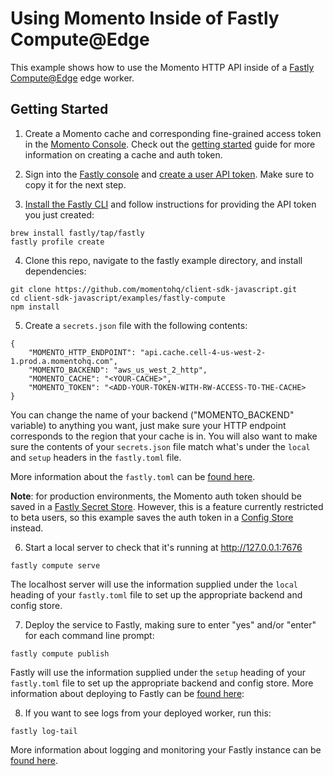 # Using Momento Inside of Fastly Compute@Edge 

This example shows how to use the Momento HTTP API inside of a [Fastly Compute@Edge](https://www.fastly.com/products/edge-compute) edge worker.

## Getting Started

1. Create a Momento cache and corresponding fine-grained access token in the [Momento Console](https://console.gomomento.com/). Check out the [getting started](https://docs.momentohq.com/getting-started) guide for more information on creating a cache and auth token.

2. Sign into the [Fastly console](https://manage.fastly.com/account/company) and [create a user API token](https://docs.fastly.com/en/guides/using-api-tokens#creating-api-tokens). Make sure to copy it for the next step.

3. [Install the Fastly CLI](https://developer.fastly.com/learning/compute/#install-the-fastly-cli) and follow instructions for providing the API token you just created:
  ```
  brew install fastly/tap/fastly
  fastly profile create
  ```

4. Clone this repo, navigate to the fastly example directory, and install dependencies:
  ```
  git clone https://github.com/momentohq/client-sdk-javascript.git
  cd client-sdk-javascript/examples/fastly-compute
  npm install
  ```

5. Create a `secrets.json` file with the following contents:
  ```
  {
      "MOMENTO_HTTP_ENDPOINT": "api.cache.cell-4-us-west-2-1.prod.a.momentohq.com",
      "MOMENTO_BACKEND": "aws_us_west_2_http",
      "MOMENTO_CACHE": "<YOUR-CACHE>",
      "MOMENTO_TOKEN": "<ADD-YOUR-TOKEN-WITH-RW-ACCESS-TO-THE-CACHE>
  }
  ```

  You can change the name of your backend ("MOMENTO_BACKEND" variable) to anything you want, just make sure your HTTP endpoint corresponds to the region that your cache is in. You will also want to make sure the contents of your `secrets.json` file match what's under the `local` and `setup` headers in the `fastly.toml` file. 

  More information about the `fastly.toml` can be [found here](https://developer.fastly.com/reference/compute/fastly-toml/).

  **Note**: for production environments, the Momento auth token should be saved in a [Fastly Secret Store](https://developer.fastly.com/reference/api/services/resources/secret-store/). However, this is a feature currently restricted to beta users, so this example saves the auth token in a [Config Store](https://developer.fastly.com/reference/api/services/resources/config-store/) instead.

6. Start a local server to check that it's running at http://127.0.0.1:7676 
  ```
  fastly compute serve
  ```

  The localhost server will use the information supplied under the `local` heading of your `fastly.toml` file to set up the appropriate backend and config store.

7. Deploy the service to Fastly, making sure to enter "yes" and/or "enter" for each command line prompt:
  ```
  fastly compute publish
  ```

  Fastly will use the information supplied under the `setup` heading of your `fastly.toml` file to set up the appropriate backend and config store.
  More information about deploying to Fastly can be [found here](https://developer.fastly.com/learning/compute/#deploy-to-a-fastly-service):


8. If you want to see logs from your deployed worker, run this:
  ```
  fastly log-tail
  ```

  More information about logging and monitoring your Fastly instance can be [found here](https://developer.fastly.com/learning/compute/testing/#live-log-monitoring-in-your-console).